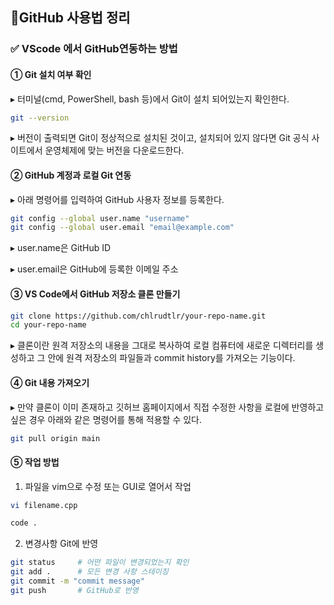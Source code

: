 ## 📜GitHub 사용법 정리
### ✅ VScode 에서 GitHub연동하는 방법
#### ① Git 설치 여부 확인
▸ 터미널(cmd, PowerShell, bash 등)에서 Git이 설치 되어있는지 확인한다.
```bash
git --version
```
▸ 버전이 출력되면 Git이 정상적으로 설치된 것이고, 설치되어 있지 않다면 Git 공식 사이트에서 운영체제에 맞는 버전을 다운로드한다.
#### ② GitHub 계정과 로컬 Git 연동
▸ 아래 명령어를 입력하여 GitHub 사용자 정보를 등록한다.
```bash
git config --global user.name "username"
git config --global user.email "email@example.com"
```
▸ user.name은 GitHub ID

▸ user.email은 GitHub에 등록한 이메일 주소

#### ③ VS Code에서 GitHub 저장소 클론 만들기
```bash
git clone https://github.com/chlrudtlr/your-repo-name.git
cd your-repo-name
```
▸ 클론이란 원격 저장소의 내용을 그대로 복사하여 로컬 컴퓨터에 새로운 디렉터리를 생성하고 그 안에 원격 저장소의 파일들과 commit history를 가져오는 기능이다.
#### ④ Git 내용 가져오기
▸ 만약 클론이 이미 존재하고 깃허브 홈페이지에서 직접 수정한 사항을 로컬에 반영하고 싶은 경우 아래와 같은 명령어를 통해 적용할 수 있다.
```bash
git pull origin main
```
#### ⑤ 작업 방법
1) 파일을 vim으로 수정 또는 GUI로 열어서 작업
```bash
vi filename.cpp
```
```bash
code .
```
2) 변경사항 Git에 반영
```bash
git status     # 어떤 파일이 변경되었는지 확인
git add .      # 모든 변경 사항 스테이징
git commit -m "commit message"
git push       # GitHub로 반영
```

